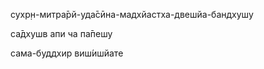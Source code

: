 сухр̣н-митра̄рй-уда̄сӣна-мадхйастха-двешйа-бандхушу

са̄дхушв апи ча па̄пешу

сама-буддхир виш́ишйате